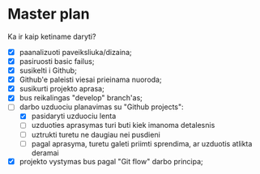 # Master plan

Ka ir kaip ketiname daryti?

- [x] paanalizuoti paveiksliuka/dizaina;
- [x] pasiruosti basic failus;
- [x] susikelti i Github;
- [x] Github'e paleisti viesai prieinama nuoroda;
- [x] susikurti projekto aprasa;
- [x] bus reikalingas "develop" branch'as;
- [ ] darbo uzduociu planavimas su "Github projects":
    - [x] pasidaryti uzduociu lenta
    - [ ] uzduoties aprasymas turi buti kiek imanoma detalesnis
    - [ ] uztrukti turetu ne daugiau nei pusdieni
    - [ ] pagal aprasyma, turetu galeti priimti sprendima, ar uzduotis atlikta deramai
- [x] projekto vystymas bus pagal "Git flow" darbo principa;